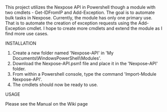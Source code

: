 This project utilizes the Nexpose API in Powershell though a module with two cmdlets - Get-IDFromIP and Add-Exception.
The goal is to automate bulk tasks in Nexpose.  Currently, the module has only one primary use.  That is to automate
the creation of exception requests using the Add-Exception cmdlet.  I hope to create more cmdlets and extend the module
as I find more use cases.

INSTALLATION

1. Create a new folder named 'Nexpose-API' in 'My Documents\WindowsPowerShell\Modules'.
2. Download the Nexpose-API.psm1 file and place it in the 'Nexpose-API' folder.
3. From within a Powershell console, type the command 'Import-Module Nexpose-API'.
4. The cmdlets should now be ready to use.

USAGE

Please see the Manual on the Wiki page
